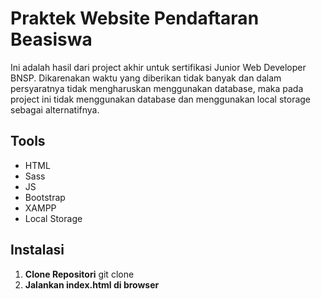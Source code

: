 # Praktek Website Pendaftaran Beasiswa
Ini adalah hasil dari project akhir untuk sertifikasi Junior Web Developer BNSP. Dikarenakan waktu yang diberikan tidak banyak dan dalam persyaratnya tidak mengharuskan menggunakan database, maka pada project ini tidak menggunakan database dan menggunakan local storage sebagai alternatifnya. 

## Tools
- HTML
- Sass
- JS
- Bootstrap
- XAMPP
- Local Storage

## Instalasi
1. **Clone Repositori**
   git clone
2. **Jalankan index.html di browser**
